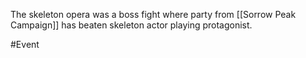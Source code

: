 The skeleton opera was a boss fight where party from [[Sorrow Peak Campaign]] has beaten skeleton actor playing protagonist.

#Event 